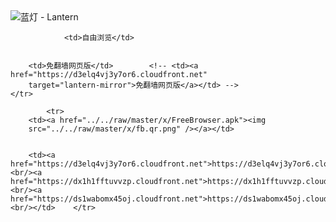 

<img src="../../raw/master/x/8e0a2b81.c82003be.LanternYellow2.png" alt="蓝灯 - Lantern"/>
<table>
    <tr>
                
                <td>自由浏览</td>
        
        
        <td>免翻墙网页版</td>        <!-- <td><a href="https://d3elq4vj3y7or6.cloudfront.net"
        target="lantern-mirror">免翻墙网页版</a></td> -->
    </tr>
    
            <tr>
        <td><a href="../../raw/master/x/FreeBrowser.apk"><img
        src="../../raw/master/x/fb.qr.png" /></a></td>

        
        <td><a href="https://d3elq4vj3y7or6.cloudfront.net">https://d3elq4vj3y7or6.cloudfront.net</a><br/><a href="https://dx1h1fftuvvzp.cloudfront.net">https://dx1h1fftuvvzp.cloudfront.net</a><br/><a href="https://ds1wabomx45oj.cloudfront.net">https://ds1wabomx45oj.cloudfront.net</a><br/></td>    </tr>
</table>
